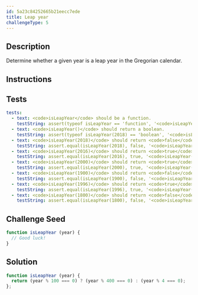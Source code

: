 ```yaml
---
id: 5a23c84252665b21eecc7ede
title: Leap year
challengeType: 5
---
```


## Description
<section id='description'>
Determine whether a given year is a leap year in the Gregorian calendar.
</section>

## Instructions
<section id='instructions'>

</section>

## Tests
<section id='tests'>

``` yml
tests:
  - text: <code>isLeapYear</code> should be a function.
    testString: assert(typeof isLeapYear == 'function', '<code>isLeapYear</code> should be a function.');
  - text: <code>isLeapYear()</code> should return a boolean.
    testString: assert(typeof isLeapYear(2018) == 'boolean', '<code>isLeapYear()</code> should return a boolean.');
  - text: <code>isLeapYear(2018)</code> should return <code>false</code>.
    testString: assert.equal(isLeapYear(2018), false, '<code>isLeapYear(2018)</code> should return <code>false</code>.');
  - text: <code>isLeapYear(2016)</code> should return <code>true</code>.
    testString: assert.equal(isLeapYear(2016), true, '<code>isLeapYear(2016)</code> should return <code>true</code>.');
  - text: <code>isLeapYear(2000)</code> should return <code>true</code>.
    testString: assert.equal(isLeapYear(2000), true, '<code>isLeapYear(2000)</code> should return <code>true</code>.');
  - text: <code>isLeapYear(1900)</code> should return <code>false</code>.
    testString: assert.equal(isLeapYear(1900), false, '<code>isLeapYear(1900)</code> should return <code>false</code>.');
  - text: <code>isLeapYear(1996)</code> should return <code>true</code>.
    testString: assert.equal(isLeapYear(1996), true, '<code>isLeapYear(1996)</code> should return <code>true</code>.');
  - text: <code>isLeapYear(1800)</code> should return <code>false</code>.
    testString: assert.equal(isLeapYear(1800), false, '<code>isLeapYear(1800)</code> should return <code>false</code>.');
```

</section>

## Challenge Seed
<section id='challengeSeed'>
<div id='js-seed'>

```js
function isLeapYear (year) {
  // Good luck!
}
```

</div>
</section>

## Solution
<section id='solution'>

```js
function isLeapYear (year) {
  return (year % 100 === 0) ? (year % 400 === 0) : (year % 4 === 0);
};
```

</section>